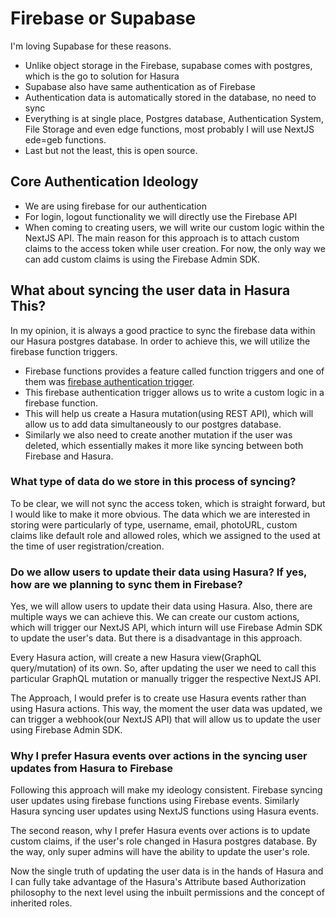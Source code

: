 # Firebase or Supabase

I'm loving Supabase for these reasons.

- Unlike object storage in the Firebase, supabase comes with postgres, which is the go to solution for Hasura
- Supabase also have same authentication as of Firebase
- Authentication data is automatically stored in the database, no need to sync
- Everything is at single place, Postgres database, Authentication System, File Storage and even edge functions, most probably I will use NextJS ede=geb functions.
- Last but not the least, this is open source.

## Core Authentication Ideology

- We are using firebase for our authentication
- For login, logout functionality we will directly use the Firebase API
- When coming to creating users, we will write our custom logic within the NextJS API. The main reason for this approach is to attach custom claims to the access token while user creation. For now, the only way we can add custom claims is using the Firebase Admin SDK.

## What about syncing the user data in Hasura This?

In my opinion, it is always a good practice to sync the firebase data within our Hasura postgres database. In order to achieve this, we will utilize the firebase function triggers.

- Firebase functions provides a feature called function triggers and one of them was [firebase authentication trigger](https://firebase.google.com/docs/functions/auth-events).
- This firebase authentication trigger allows us to write a custom logic in a firebase function.
- This will help us create a Hasura mutation(using REST API), which will allow us to add data simultaneously to our postgres database.
- Similarly we also need to create another mutation if the user was deleted, which essentially makes it more like syncing between both Firebase and Hasura.

### What type of data do we store in this process of syncing?

To be clear, we will not sync the access token, which is straight forward, but I would like to make it more obvious. The data which we are interested in storing were particularly of type, username, email, photoURL, custom claims like default role and allowed roles, which we assigned to the used at the time of user registration/creation.

### Do we allow users to update their data using Hasura? If yes, how are we planning to sync them in Firebase?

Yes, we will allow users to update their data using Hasura. Also, there are multiple ways we can achieve this. We can create our custom actions, which will trigger our NextJS API, which inturn will use Firebase Admin SDK to update the user's data. But there is a disadvantage in this approach.

Every Hasura action, will create a new Hasura view(GraphQL query/mutation) of its own. So, after updating the user we need to call this particular GraphQL mutation or manually trigger the respective NextJS API.

The Approach, I would prefer is to create use Hasura events rather than using Hasura actions. This way, the moment the user data was updated, we can trigger a webhook(our NextJS API) that will allow us to update the user using Firebase Admin SDK.

### Why I prefer Hasura events over actions in the syncing user updates from Hasura to Firebase

Following this approach will make my ideology consistent. Firebase syncing user updates using firebase functions using Firebase events. Similarly Hasura syncing user updates using NextJS functions using Hasura events.

The second reason, why I prefer Hasura events over actions is to update custom claims, if the user's role changed in Hasura postgres database. By the way, only super admins will have the ability to update the user's role.

Now the single truth of updating the user data is in the hands of Hasura and I can fully take advantage of the Hasura's Attribute based Authorization philosophy to the next level using the inbuilt permissions and the concept of inherited roles.
